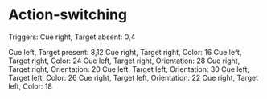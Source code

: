 # Action-switching

Triggers:
Cue right, Target absent:             0,4

Cue left,  Target present:            8,12
Cue right, Target right, Color:       16
Cue left,  Target right, Color:       24
Cue left,  Target right, Orientation: 28
Cue right, Target right, Orientation: 20
Cue left,  Target left,  Orientation: 30
Cue left,  Target left,  Color:       26
Cue right, Target left,  Orientation: 22
Cue right, Target left,  Color:       18
